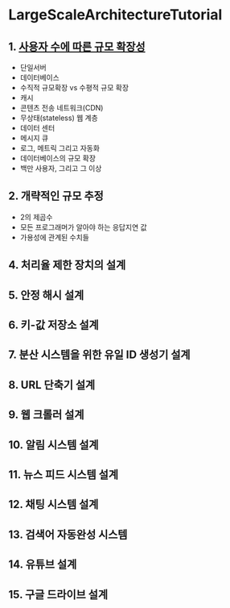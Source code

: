 # LargeScaleArchitectureTutorial

## 1. [사용자 수에 따른 규모 확장성](01.사용자_수에_따른_규모_확장성/01.규모확장성.md)

- 단일서버
- 데이터베이스
- 수직적 규모확장 vs 수평적 규모 확장
- 캐시
- 콘텐츠 전송 네트워크(CDN)
- 무상태(stateless) 웹 계층
- 데이터 센터
- 메시지 큐
- 로그, 메트릭 그리고 자동화
- 데이터베이스의 규모 확장
- 백만 사용자, 그리고 그 이상

## 2. 개략적인 규모 추정

- 2의 제곱수
- 모든 프로그래머가 알아야 하는 응답지연 값
- 가용성에 관계된 수치들

## 4. 처리율 제한 장치의 설계

## 5. 안정 해시 설계

## 6. 키-값 저장소 설계

## 7. 분산 시스템을 위한 유일 ID 생성기 설계

## 8. URL 단축기 설계

## 9. 웹 크롤러 설계

## 10. 알림 시스템 설계

## 11. 뉴스 피드 시스템 설계

## 12. 채팅 시스템 설계

## 13. 검색어 자동완성 시스템

## 14. 유튜브 설계

## 15. 구글 드라이브 설계

